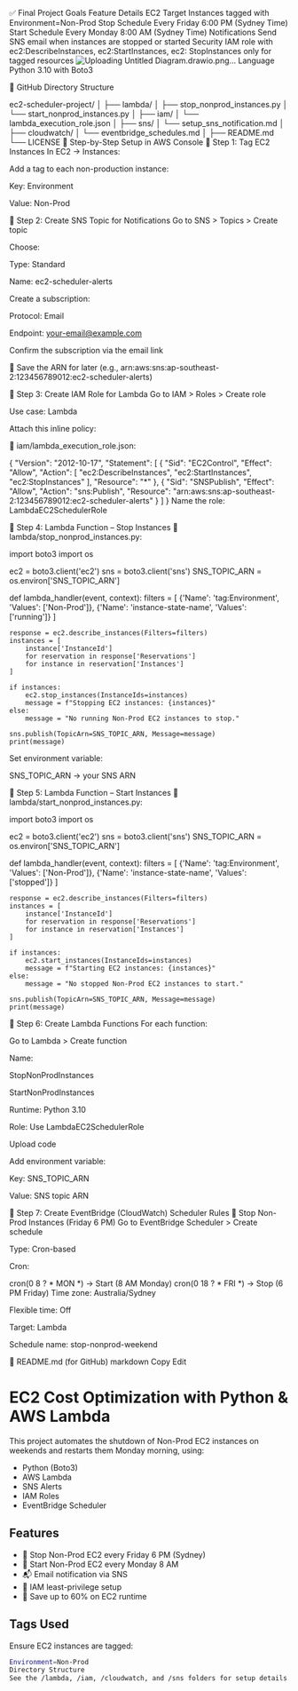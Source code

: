 ✅ Final Project Goals
Feature	Details
EC2 Target	                Instances tagged with Environment=Non-Prod
Stop Schedule	            Every Friday 6:00 PM (Sydney Time)
Start Schedule	            Every Monday 8:00 AM (Sydney Time)
Notifications	            Send SNS email when instances are stopped or started
Security	                IAM role with ec2:DescribeInstances, ec2:StartInstances, ec2:                        StopInstances only for tagged resources
![Uploading Untitled Diagram.drawio.png…]()
Language	Python 3.10 with Boto3



📁 GitHub Directory Structure

ec2-scheduler-project/
│
├── lambda/
│   ├── stop_nonprod_instances.py
│   └── start_nonprod_instances.py
│
├── iam/
│   └── lambda_execution_role.json
│
├── sns/
│   └── setup_sns_notification.md
│
├── cloudwatch/
│   └── eventbridge_schedules.md
│
├── README.md
└── LICENSE
🔧 Step-by-Step Setup in AWS Console
🔹 Step 1: Tag EC2 Instances
In EC2 → Instances:

Add a tag to each non-production instance:

Key: Environment

Value: Non-Prod

🔹 Step 2: Create SNS Topic for Notifications
Go to SNS > Topics > Create topic

Choose:

Type: Standard

Name: ec2-scheduler-alerts

Create a subscription:

Protocol: Email

Endpoint: your-email@example.com

Confirm the subscription via the email link

📁 Save the ARN for later (e.g., arn:aws:sns:ap-southeast-2:123456789012:ec2-scheduler-alerts)

🔹 Step 3: Create IAM Role for Lambda
Go to IAM > Roles > Create role

Use case: Lambda

Attach this inline policy:

📄 iam/lambda_execution_role.json:

{
  "Version": "2012-10-17",
  "Statement": [
    {
      "Sid": "EC2Control",
      "Effect": "Allow",
      "Action": [
        "ec2:DescribeInstances",
        "ec2:StartInstances",
        "ec2:StopInstances"
      ],
      "Resource": "*"
    },
    {
      "Sid": "SNSPublish",
      "Effect": "Allow",
      "Action": "sns:Publish",
      "Resource": "arn:aws:sns:ap-southeast-2:123456789012:ec2-scheduler-alerts"
    }
  ]
}
Name the role: LambdaEC2SchedulerRole

🔹 Step 4: Lambda Function – Stop Instances
📄 lambda/stop_nonprod_instances.py:


import boto3
import os

ec2 = boto3.client('ec2')
sns = boto3.client('sns')
SNS_TOPIC_ARN = os.environ['SNS_TOPIC_ARN']

def lambda_handler(event, context):
    filters = [
        {'Name': 'tag:Environment', 'Values': ['Non-Prod']},
        {'Name': 'instance-state-name', 'Values': ['running']}
    ]
    
    response = ec2.describe_instances(Filters=filters)
    instances = [
        instance['InstanceId']
        for reservation in response['Reservations']
        for instance in reservation['Instances']
    ]
    
    if instances:
        ec2.stop_instances(InstanceIds=instances)
        message = f"Stopping EC2 instances: {instances}"
    else:
        message = "No running Non-Prod EC2 instances to stop."

    sns.publish(TopicArn=SNS_TOPIC_ARN, Message=message)
    print(message)
Set environment variable:

SNS_TOPIC_ARN → your SNS ARN

🔹 Step 5: Lambda Function – Start Instances
📄 lambda/start_nonprod_instances.py:


import boto3
import os

ec2 = boto3.client('ec2')
sns = boto3.client('sns')
SNS_TOPIC_ARN = os.environ['SNS_TOPIC_ARN']

def lambda_handler(event, context):
    filters = [
        {'Name': 'tag:Environment', 'Values': ['Non-Prod']},
        {'Name': 'instance-state-name', 'Values': ['stopped']}
    ]
    
    response = ec2.describe_instances(Filters=filters)
    instances = [
        instance['InstanceId']
        for reservation in response['Reservations']
        for instance in reservation['Instances']
    ]
    
    if instances:
        ec2.start_instances(InstanceIds=instances)
        message = f"Starting EC2 instances: {instances}"
    else:
        message = "No stopped Non-Prod EC2 instances to start."

    sns.publish(TopicArn=SNS_TOPIC_ARN, Message=message)
    print(message)
🔹 Step 6: Create Lambda Functions
For each function:

Go to Lambda > Create function

Name:

StopNonProdInstances

StartNonProdInstances

Runtime: Python 3.10

Role: Use LambdaEC2SchedulerRole

Upload code

Add environment variable:

Key: SNS_TOPIC_ARN

Value: SNS topic ARN

🔹 Step 7: Create EventBridge (CloudWatch) Scheduler Rules
🛑 Stop Non-Prod Instances (Friday 6 PM)
Go to EventBridge Scheduler > Create schedule

Type: Cron-based

Cron:


cron(0 8 ? * MON *)   → Start (8 AM Monday)
cron(0 18 ? * FRI *)  → Stop (6 PM Friday)
Time zone: Australia/Sydney

Flexible time: Off

Target: Lambda

Schedule name: stop-nonprod-weekend

📄 README.md (for GitHub)
markdown
Copy
Edit
# EC2 Cost Optimization with Python & AWS Lambda

This project automates the shutdown of Non-Prod EC2 instances on weekends and restarts them Monday morning, using:

- Python (Boto3)
- AWS Lambda
- SNS Alerts
- IAM Roles
- EventBridge Scheduler

## Features
- 🚀 Stop Non-Prod EC2 every Friday 6 PM (Sydney)
- 🔁 Start Non-Prod EC2 every Monday 8 AM
- 📬 Email notification via SNS
- 🔐 IAM least-privilege setup
- 💸 Save up to 60% on EC2 runtime

## Tags Used
Ensure EC2 instances are tagged:
```bash
Environment=Non-Prod
Directory Structure
See the /lambda, /iam, /cloudwatch, and /sns folders for setup details.








